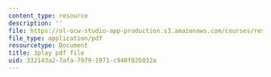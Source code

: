 ```yaml
---
content_type: resource
description: ''
file: https://ol-ocw-studio-app-production.s3.amazonaws.com/courses/res-6-012-introduction-to-probability-spring-2018/332143a27afa79791971c948f82b032a_sG3_Bveu_cA.pdf
file_type: application/pdf
resourcetype: Document
title: 3play pdf file
uid: 332143a2-7afa-7979-1971-c948f82b032a
---
```

